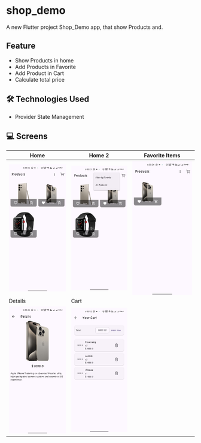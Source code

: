 # shop_demo

A new Flutter project Shop_Demo app, that show Products and.

## Feature

- Show Products in home
- Add Products in Favorite
- Add Product in Cart
- Calculate total price

## 🛠️ Technologies Used

- Provider State Management

## 💻 Screens

| Home                                                                         | Home 2                                                                        | Favorite Items                                                           |
|------------------------------------------------------------------------------|-------------------------------------------------------------------------------|--------------------------------------------------------------------------|
| ![hom](https://github.com/ahmedasaber/shop_demo/blob/master/assets/home.jpg) | ![](https://github.com/ahmedasaber/shop_demo/blob/master/assets/home%202.jpg) | ![](https://github.com/ahmedasaber/shop_demo/blob/master/assets/fav.jpg) |
| Details                                                                      | Cart                                                                          |
| ![](https://github.com/ahmedasaber/shop_demo/blob/master/assets/details.jpg) | ![](https://github.com/ahmedasaber/shop_demo/blob/master/assets/cart.jpg)     |
